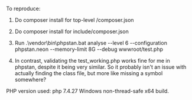To reproduce:

1) Do composer install for top-level /composer.json
2) Do composer install for include/composer.json
3) Run .\vendor\bin\phpstan.bat analyse --level 6 --configuration phpstan.neon --memory-limit 8G --debug wwwroot/test.php

4) In contrast, validating the test_working.php works fine for me in phpstan, despite it being very similar. So it probably isn't an issue with actually finding the class file, but more like missing a symbol somewhere?

PHP version used: php 7.4.27 Windows non-thread-safe x64 build.
